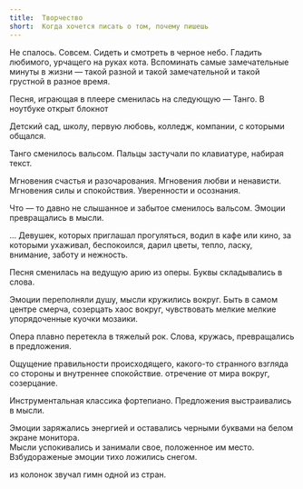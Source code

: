 ```yaml
---
title:  Творчество
short:  Когда хочется писать о том, почему пишешь
---
```


Не спалось. Совсем. Сидеть и смотреть в черное небо. Гладить любимого,
урчащего на руках кота. Вспоминать самые замечательные минуты в жизни —
такой разной и такой замечательной и такой грустной в разное время.

Песня, играющая в плеере сменилась на следующую — Танго. В ноутбуке
открыт блокнот

Детский сад, школу, первую любовь, колледж, компании, с которыми
общался.

Танго сменилось вальсом. Пальцы застучали по клавиатуре, набирая текст.

Мгновения счастья и разочарования. Мгновения любви и ненависти.
Мгновения силы и спокойствия. Уверенности и осознания.

Что — то давно не слышанное и забытое сменилось вальсом. Эмоции
превращались в мысли.

… Девушек, которых приглашал прогуляться, водил в кафе или кино, за
которыми ухаживал, беспокоился, дарил цветы, тепло, ласку, внимание,
заботу и нежность.

Песня сменилась на ведущую арию из оперы. Буквы складывались в слова.

Эмоции переполняли душу, мысли кружились вокруг. Быть в самом центре
смерча, созерцать хаос вокруг, чувствовать мелкие мелкие упорядоченные
куочки мозаики.

Опера плавно перетекла в тяжелый рок. Слова, кружась, превращались в
предложения.

Ощущение правильности происходящего, какого-то странного взгляда со
стороны и внутреннее спокойствие. отречение от мира вокруг, созерцание.

Инструментальная классика фортепиано. Предложения выстраивались в мысли.

Эмоции заряжались энергией и оставались черными буквами на белом экране
монитора.\
 Мысли успокивались и занимали свое, положенное им место. Взбудораженые
эмоции тихо ложились снегом.

из колонок звучал гимн одной из стран.
